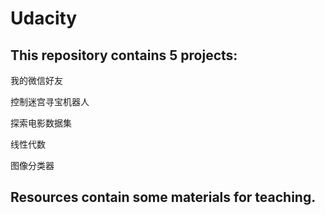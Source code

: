 # Udacity
## This repository contains 5 projects:
我的微信好友

控制迷宫寻宝机器人

探索电影数据集

线性代数

图像分类器

## Resources contain some materials for teaching.
